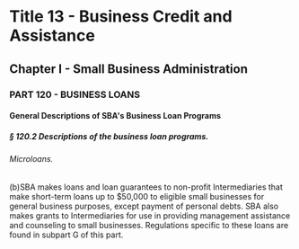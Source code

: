 
# Title 13 - Business Credit and Assistance
## Chapter I - Small Business Administration
### PART 120 - BUSINESS LOANS
#### General Descriptions of SBA's Business Loan Programs
##### § 120.2 Descriptions of the business loan programs.
###### Microloans.

(b)SBA makes loans and loan guarantees to non-profit Intermediaries that make short-term loans up to $50,000 to eligible small businesses for general business purposes, except payment of personal debts. SBA also makes grants to Intermediaries for use in providing management assistance and counseling to small businesses. Regulations specific to these loans are found in subpart G of this part.
